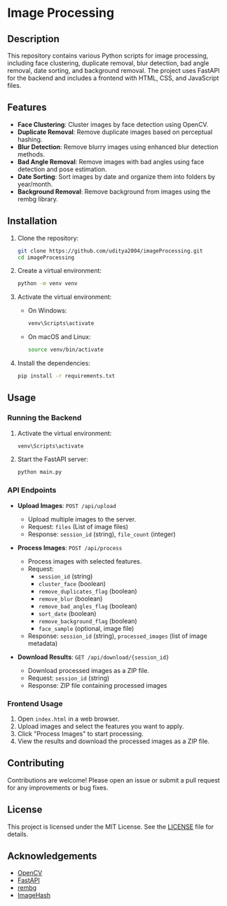 # Image Processing

## Description

This repository contains various Python scripts for image processing, including face clustering, duplicate removal, blur detection, bad angle removal, date sorting, and background removal. The project uses FastAPI for the backend and includes a frontend with HTML, CSS, and JavaScript files.

## Features

- **Face Clustering**: Cluster images by face detection using OpenCV.
- **Duplicate Removal**: Remove duplicate images based on perceptual hashing.
- **Blur Detection**: Remove blurry images using enhanced blur detection methods.
- **Bad Angle Removal**: Remove images with bad angles using face detection and pose estimation.
- **Date Sorting**: Sort images by date and organize them into folders by year/month.
- **Background Removal**: Remove background from images using the rembg library.

## Installation

1. Clone the repository:
   ```bash
   git clone https://github.com/uditya2004/imageProcessing.git
   cd imageProcessing
   ```

2. Create a virtual environment:
   ```bash
   python -m venv venv
   ```

3. Activate the virtual environment:
   - On Windows:
     ```bash
     venv\Scripts\activate
     ```
   - On macOS and Linux:
     ```bash
     source venv/bin/activate
     ```

4. Install the dependencies:
   ```bash
   pip install -r requirements.txt
   ```

## Usage

### Running the Backend

1. Activate the virtual environment:
   ```bash
   venv\Scripts\activate
   ```

2. Start the FastAPI server:
   ```bash
   python main.py
   ```

### API Endpoints

- **Upload Images**: `POST /api/upload`
  - Upload multiple images to the server.
  - Request: `files` (List of image files)
  - Response: `session_id` (string), `file_count` (integer)

- **Process Images**: `POST /api/process`
  - Process images with selected features.
  - Request: 
    - `session_id` (string)
    - `cluster_face` (boolean)
    - `remove_duplicates_flag` (boolean)
    - `remove_blur` (boolean)
    - `remove_bad_angles_flag` (boolean)
    - `sort_date` (boolean)
    - `remove_background_flag` (boolean)
    - `face_sample` (optional, image file)
  - Response: `session_id` (string), `processed_images` (list of image metadata)

- **Download Results**: `GET /api/download/{session_id}`
  - Download processed images as a ZIP file.
  - Request: `session_id` (string)
  - Response: ZIP file containing processed images

### Frontend Usage

1. Open `index.html` in a web browser.
2. Upload images and select the features you want to apply.
3. Click "Process Images" to start processing.
4. View the results and download the processed images as a ZIP file.

## Contributing

Contributions are welcome! Please open an issue or submit a pull request for any improvements or bug fixes.

## License

This project is licensed under the MIT License. See the [LICENSE](LICENSE) file for details.

## Acknowledgements

- [OpenCV](https://opencv.org/)
- [FastAPI](https://fastapi.tiangolo.com/)
- [rembg](https://github.com/danielgatis/rembg)
- [ImageHash](https://github.com/JohannesBuchner/imagehash)
